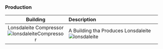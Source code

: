 ### Production
|Building| Description |
|:---:|:---|
|Lonsdaleite Compressor<br />![lonsdaleiteCompressor](https://github.com/Zeniku/HeavyMachinery-Wiki/blob/master/images/blocks/lonsdaleite-compressor.png)|A Building tha Produces Lonsdaleite![lonsdaleite](https://github.com/Zeniku/HeavyMachinery-Wiki/blob/master/images/items/lonsdaleite.png)|